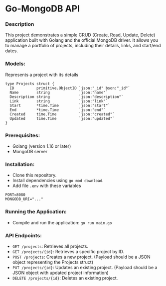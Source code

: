# Go-MongoDB API

### Description

This project demonstrates a simple CRUD (Create, Read, Update, Delete) application built with Golang and the official MongoDB driver. It allows you to manage a portfolio of projects, including their details, links, and start/end dates.

### Models:
Represents a project with its details

```golang
type Projects struct {
  ID          primitive.ObjectID `json:"_id" bson:"_id"`
  Name        string             `json:"name"`
  Description string             `json:"description"`
  Link        string             `json:"link"`
  Start       *time.Time         `json:"start"`
  End         *time.Time         `json:"end"`
  Created     time.Time          `json:"created"`
  Updated     time.Time          `json:"updated"`
}
```

### Prerequisites:
- Golang (version 1.16 or later)
- MongoDB server

### Installation:
- Clone this repository.
- Install dependencies using `go mod download`.
- Add file `.env` with these variables
```golang
PORT=8080
MONGODB_URI="..."
```

### Running the Application:
- Compile and run the application: `go run main.go`

### API Endpoints:

- `GET /projects`: Retrieves all projects.
- `GET /projects/{id}`: Retrieves a specific project by ID.
- `POST /projects`: Creates a new project. (Payload should be a JSON object representing the Projects struct)
- `PUT /projects/{id}`: Updates an existing project. (Payload should be a JSON object with updated project information)
- `DELETE /projects/{id}`: Deletes an existing project.